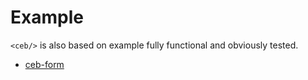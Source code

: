 # Example

`<ceb/>` is also based on example fully functional and obviously tested.

* [ceb-form](form/README.md)
